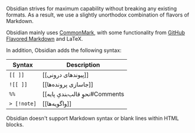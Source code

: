 Obsidian strives for maximum capability without breaking any existing formats. As a result, we use a slightly unorthodox combination of flavors of Markdown.

Obsidian mainly uses [CommonMark](https://commonmark.org/), with some functionality from [GitHub Flavored Markdown](https://github.github.com/gfm/) and LaTeX.

In addition, Obsidian adds the following syntax:

Syntax | Description
-|-
`[[ ]]` | [[پیوندهای درونی]]
`![[ ]]` | [[جاسازی پرونده‌ها]]
`%%` | [[نحوِ قالب‌بندیِ پایه#Comments|Comments]]
`> [!note]` | [[واگویه‌ها]]

Obsidian doesn't support Markdown syntax or blank lines within HTML blocks.
